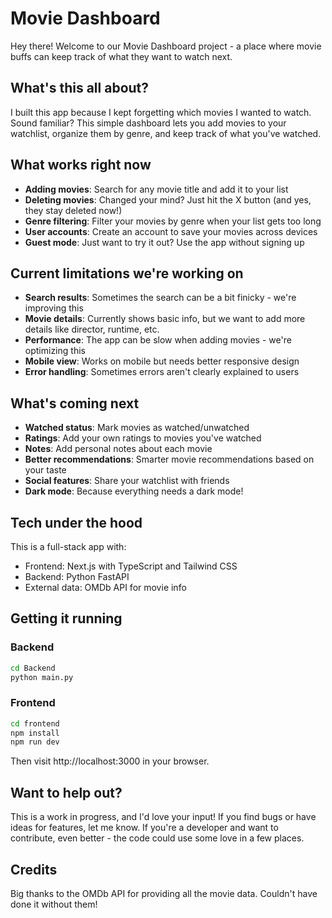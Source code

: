 # Movie Dashboard

Hey there! Welcome to our Movie Dashboard project - a place where movie buffs can keep track of what they want to watch next.

## What's this all about?

I built this app because I kept forgetting which movies I wanted to watch. Sound familiar? This simple dashboard lets you add movies to your watchlist, organize them by genre, and keep track of what you've watched.

## What works right now

- **Adding movies**: Search for any movie title and add it to your list
- **Deleting movies**: Changed your mind? Just hit the X button (and yes, they stay deleted now!)
- **Genre filtering**: Filter your movies by genre when your list gets too long
- **User accounts**: Create an account to save your movies across devices
- **Guest mode**: Just want to try it out? Use the app without signing up

## Current limitations we're working on

- **Search results**: Sometimes the search can be a bit finicky - we're improving this
- **Movie details**: Currently shows basic info, but we want to add more details like director, runtime, etc.
- **Performance**: The app can be slow when adding movies - we're optimizing this
- **Mobile view**: Works on mobile but needs better responsive design
- **Error handling**: Sometimes errors aren't clearly explained to users

## What's coming next

- **Watched status**: Mark movies as watched/unwatched
- **Ratings**: Add your own ratings to movies you've watched
- **Notes**: Add personal notes about each movie
- **Better recommendations**: Smarter movie recommendations based on your taste
- **Social features**: Share your watchlist with friends
- **Dark mode**: Because everything needs a dark mode!

## Tech under the hood

This is a full-stack app with:
- Frontend: Next.js with TypeScript and Tailwind CSS
- Backend: Python FastAPI
- External data: OMDb API for movie info

## Getting it running

### Backend
```bash
cd Backend
python main.py
```

### Frontend
```bash
cd frontend
npm install
npm run dev
```

Then visit http://localhost:3000 in your browser.

## Want to help out?

This is a work in progress, and I'd love your input! If you find bugs or have ideas for features, let me know. If you're a developer and want to contribute, even better - the code could use some love in a few places.

## Credits

Big thanks to the OMDb API for providing all the movie data. Couldn't have done it without them!
